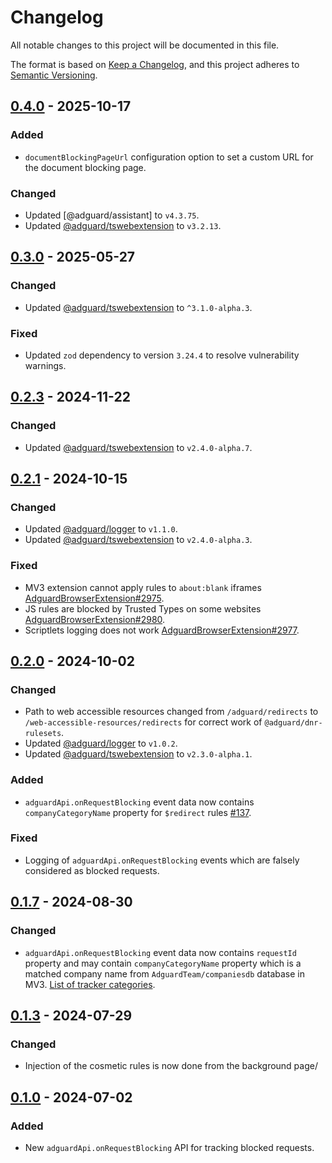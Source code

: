 # Changelog

All notable changes to this project will be documented in this file.

The format is based on [Keep a Changelog](https://keepachangelog.com/en/1.0.0/),
and this project adheres to [Semantic Versioning](https://semver.org/spec/v2.0.0.html).

## [0.4.0] - 2025-10-17

### Added

- `documentBlockingPageUrl` configuration option to set a custom URL
  for the document blocking page.

### Changed

- Updated [@adguard/assistant] to `v4.3.75`.
- Updated [@adguard/tswebextension] to `v3.2.13`.

[0.4.0]: https://github.com/AdguardTeam/tsurlfilter/releases/tag/adguard-api-mv3-v0.4.0

## [0.3.0] - 2025-05-27

### Changed

- Updated [@adguard/tswebextension] to `^3.1.0-alpha.3`.

### Fixed

- Updated `zod` dependency to version `3.24.4` to resolve vulnerability warnings.

[0.3.0]: https://github.com/AdguardTeam/tsurlfilter/releases/tag/adguard-api-mv3-v0.3.0

## [0.2.3] - 2024-11-22

### Changed

- Updated [@adguard/tswebextension] to `v2.4.0-alpha.7`.

[0.2.3]: https://github.com/AdguardTeam/tsurlfilter/releases/tag/adguard-api-mv3-v0.2.3

## [0.2.1] - 2024-10-15

### Changed

- Updated [@adguard/logger] to `v1.1.0`.
- Updated [@adguard/tswebextension] to `v2.4.0-alpha.3`.

### Fixed

- MV3 extension cannot apply rules to `about:blank` iframes [AdguardBrowserExtension#2975].
- JS rules are blocked by Trusted Types on some websites [AdguardBrowserExtension#2980].
- Scriptlets logging does not work [AdguardBrowserExtension#2977].

[AdguardBrowserExtension#2975]: https://github.com/AdguardTeam/AdguardBrowserExtension/issues/2975
[AdguardBrowserExtension#2977]: https://github.com/AdguardTeam/AdguardBrowserExtension/issues/2977
[AdguardBrowserExtension#2980]: https://github.com/AdguardTeam/AdguardBrowserExtension/issues/2980

[0.2.1]: https://github.com/AdguardTeam/tsurlfilter/releases/tag/adguard-api-mv3-v0.2.1

## [0.2.0] - 2024-10-02

### Changed

- Path to web accessible resources changed from `/adguard/redirects` to
  `/web-accessible-resources/redirects` for correct work of `@adguard/dnr-rulesets`.
- Updated [@adguard/logger] to `v1.0.2`.
- Updated [@adguard/tswebextension] to `v2.3.0-alpha.1`.

### Added

- `adguardApi.onRequestBlocking` event data now contains `companyCategoryName` property for `$redirect` rules [#137].

### Fixed

- Logging of `adguardApi.onRequestBlocking` events which are falsely considered as blocked requests.

[#137]: https://github.com/AdguardTeam/tsurlfilter/issues/137

[0.2.0]: https://github.com/AdguardTeam/tsurlfilter/releases/tag/adguard-api-mv3-v0.2.0

## [0.1.7] - 2024-08-30

### Changed

- `adguardApi.onRequestBlocking` event data now contains `requestId` property
  and may contain `companyCategoryName` property which is a matched company name
  from `AdguardTeam/companiesdb` database in MV3.
  [List of tracker categories].

[List of tracker categories]: https://github.com/AdguardTeam/companiesdb/blob/main/README.md#tracker-categories
[0.1.7]: https://github.com/AdguardTeam/tsurlfilter/releases/tag/adguard-api-mv3-v0.1.7

## [0.1.3] - 2024-07-29

### Changed

- Injection of the cosmetic rules is now done from the background page/

[0.1.3]: https://github.com/AdguardTeam/tsurlfilter/releases/tag/adguard-api-mv3-v0.1.3

## [0.1.0] - 2024-07-02

### Added

- New `adguardApi.onRequestBlocking` API for tracking blocked requests.

[0.1.0]: https://github.com/AdguardTeam/tsurlfilter/releases/tag/adguard-api-mv3-v0.1.0
[@adguard/logger]: ../logger/CHANGELOG.md
[@adguard/tswebextension]: ../tswebextension/CHANGELOG.md
